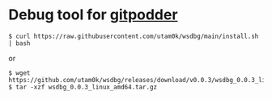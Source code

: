 # Debug tool for [gitpodder](https://gitpod.io/)

```console
$ curl https://raw.githubusercontent.com/utam0k/wsdbg/main/install.sh | bash
```

or

```console
$ wget https://github.com/utam0k/wsdbg/releases/download/v0.0.3/wsdbg_0.0.3_linux_amd64.tar.gz
$ tar -xzf wsdbg_0.0.3_linux_amd64.tar.gz
```